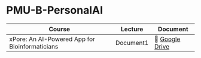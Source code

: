 # PMU-B-PersonalAI

| Course | Lecture | Document |
| --- | --- | --- |
| xPore: An AI-Powered App for Bioinformaticians | Document1 | 🐲 [Google Drive](https://drive.google.com/drive/folders/1WzSEFgym7sDo-3A9etN1a210a0IYmDi_?usp=drive_link)
